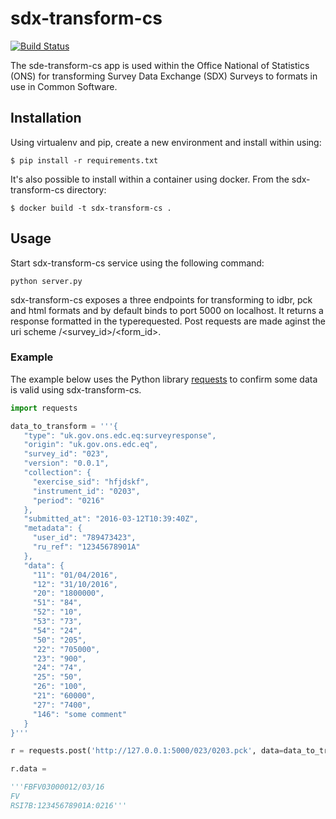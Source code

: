 # sdx-transform-cs

[![Build Status](https://travis-ci.org/ONSdigital/sdx-transform-cs.svg?branch=master)](https://travis-ci.org/ONSdigital/sdx-transform-cs)

The sde-transform-cs app is used within the Office National of Statistics (ONS) for transforming Survey Data Exchange (SDX) Surveys to formats in use in Common Software.

## Installation

Using virtualenv and pip, create a new environment and install within using:

    $ pip install -r requirements.txt

It's also possible to install within a container using docker. From the sdx-transform-cs directory:

    $ docker build -t sdx-transform-cs .

## Usage

Start sdx-transform-cs service using the following command:

    python server.py

sdx-transform-cs exposes a three endpoints for transforming to idbr, pck and html formats and by default binds to port 5000 on localhost. It returns a response formatted in the typerequested. Post requests are made aginst the uri scheme /<survey_id>/<form_id>.<format>

### Example

The example below uses the Python library [requests](https://github.com/kennethreitz/requests) to confirm some data is valid using sdx-transform-cs.

```python
import requests

data_to_transform = '''{
   "type": "uk.gov.ons.edc.eq:surveyresponse",
   "origin": "uk.gov.ons.edc.eq",
   "survey_id": "023",
   "version": "0.0.1",
   "collection": {
     "exercise_sid": "hfjdskf",
     "instrument_id": "0203",
     "period": "0216"
   },
   "submitted_at": "2016-03-12T10:39:40Z",
   "metadata": {
     "user_id": "789473423",
     "ru_ref": "12345678901A"
   },
   "data": {
     "11": "01/04/2016",
     "12": "31/10/2016",
     "20": "1800000",
     "51": "84",
     "52": "10",
     "53": "73",
     "54": "24",
     "50": "205",
     "22": "705000",
     "23": "900",
     "24": "74",
     "25": "50",
     "26": "100",
     "21": "60000",
     "27": "7400",
     "146": "some comment"
   }
}'''

r = requests.post('http://127.0.0.1:5000/023/0203.pck', data=data_to_transform)

r.data = 

'''FBFV03000012/03/16
FV          
RSI7B:12345678901A:0216'''

```